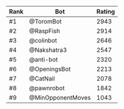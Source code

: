Rank|Bot|Rating
---|---|---
#1|@ToromBot|2943
#2|@RaspFish|2914
#3|@colinbot|2646
#4|@Nakshatra3|2547
#5|@anti-bot|2320
#6|@OpeningsBot|2213
#7|@CatNail|2078
#8|@pawnrobot|1842
#9|@MinOpponentMoves|1043
